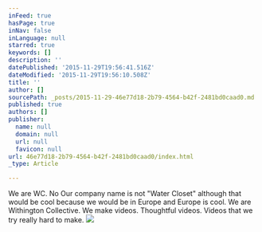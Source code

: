 ```yaml
---
inFeed: true
hasPage: true
inNav: false
inLanguage: null
starred: true
keywords: []
description: ''
datePublished: '2015-11-29T19:56:41.516Z'
dateModified: '2015-11-29T19:56:10.508Z'
title: ''
author: []
sourcePath: _posts/2015-11-29-46e77d18-2b79-4564-b42f-2481bd0caad0.md
published: true
authors: []
publisher:
  name: null
  domain: null
  url: null
  favicon: null
url: 46e77d18-2b79-4564-b42f-2481bd0caad0/index.html
_type: Article

---
```

We are WC. No Our company name is not "Water Closet" although that would be cool because we would be in Europe and Europe is cool. We are Withington Collective. We make videos. Thoughtful videos. Videos that we try really hard to make. ![](https://the-grid-user-content.s3-us-west-2.amazonaws.com/06075386-405f-4f65-a99c-22b18a6adf9f.JPG)